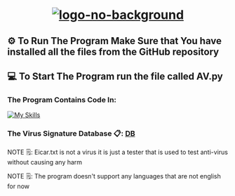 # <p align="center"> <a href="https://ibb.co/ZcFqVq1"><img src="https://i.ibb.co/p4MYxYr/logo-no-background.png" alt="logo-no-background" border="0"></a>


## ⚙️ To Run The Program Make Sure that You have installed all the files from the GitHub repository 

## 💻 To Start The Program run the file called AV.py





### The Program Contains Code In:
[![My Skills](https://skillicons.dev/icons?i=py,cpp,sqlite)](https://skillicons.dev)


### The Virus Signature Database 📋: [DB](https://www.dropbox.com/scl/fo/oc4jdamrbko5fsenxumr3/h?rlkey=w852guzqbsl7uids5w2iae1vv&dl=0)

NOTE 🗒️: Eicar.txt is not a virus it is just a tester that is used to test anti-virus without causing any harm

NOTE 🗒️: The program doesn't support any languages that are not english for now
